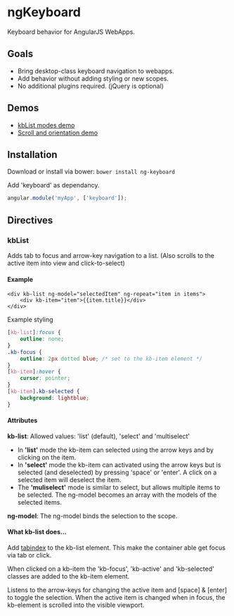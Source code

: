 # ngKeyboard

Keyboard behavior for AngularJS WebApps.

## Goals

 * Bring desktop-class keyboard navigation to webapps.
 * Add behavior without adding styling or new scopes.
 * No additional plugins required. (jQuery is optional)

## Demos

* [kbList modes demo](http://bfanger.github.io/ng-keyboard/Examples/modes.html)
* [Scroll and orientation demo](http://bfanger.github.io/ng-keyboard/Examples/orientation.html)

## Installation

Download or install via bower:
`bower install ng-keyboard`

Add 'keyboard' as dependancy.

```js
angular.module('myApp', ['keyboard']);
```

## Directives

### kbList

Adds tab to focus and arrow-key navigation to a list.
(Also scrolls to the active item into view and click-to-select)

#### Example

    <div kb-list ng-model="selectedItem" ng-repeat="item in items">
        <div kb-item="item">{{item.title}}</div>
    </div>

Example styling

```css
[kb-list]:focus {
    outline: none;
}
.kb-focus {
    outline: 2px dotted blue; /* set to the kb-item element */
}
[kb-item]:hover {
    cursor: pointer;
}
[kb-item].kb-selected {
    background: lightblue;
}


```


#### Attributes

**kb-list**:
Allowed values: 'list' (default), 'select' and 'multiselect'

* In **'list'** mode the kb-item can selected using the arrow keys and by clicking on the item.
* In **'select'** mode the kb-item can activated using the arrow keys but is selected (and deselected) by pressing 'space' or 'enter'.
  A click on a selected item will deselect the item.
* The **'muliselect'** mode is similar to select, but allows multiple items to be selected.
  The ng-model becomes an array with the models of the selected items.

**ng-model**: The ng-model binds the selection to the scope.

#### What kb-list does...

Add [tabindex](https://developer.mozilla.org/en-US/docs/Web/API/HTMLElement.tabIndex) to the kb-list element. This make the container able get focus via tab or click.

When clicked on a kb-item the 'kb-focus', 'kb-active' and 'kb-selected' classes are added to the kb-item element.

Listens to the arrow-keys for changing the active item and [space] & [enter] to toggle the selection.
When the active item is changed when in focus, the kb-element is scrolled into the visible viewport.